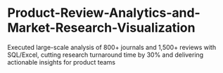 # Product-Review-Analytics-and-Market-Research-Visualization
Executed large-scale analysis of 800+ journals and 1,500+ reviews with SQL/Excel, cutting research turnaround time by 30% and delivering actionable insights for product teams
